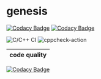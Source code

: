 # genesis

[![Codacy Badge](https://api.codacy.com/project/badge/Grade/57f60bfc888441e5897ee47b6a91a816)](https://app.codacy.com/gh/99002568/genesis?utm_source=github.com&utm_medium=referral&utm_content=99002568/genesis&utm_campaign=Badge_Grade)
[![Codacy Badge](https://api.codacy.com/project/badge/Grade/ded6b8c1739c497482e854af7d5e05f4)](https://app.codacy.com/manual/99002568/genesis?utm_source=github.com&utm_medium=referral&utm_content=99002568/genesis&utm_campaign=Badge_Grade_Dashboard)


![C/C++ CI](https://github.com/99002568/genesis/workflows/C/C++%20CI/badge.svg)
![cppcheck-action](https://github.com/99002568/genesis/workflows/cppcheck-action/badge.svg)

|code quality|
|:--:|
[![Codacy Badge](https://app.codacy.com/project/badge/Grade/33545367e9c54ab8a9be554f7fd5c733)](https://www.codacy.com/gh/99002568/genesis/dashboard?utm_source=github.com&amp;utm_medium=referral&amp;utm_content=99002568/genesis&amp;utm_campaign=Badge_Grade)
